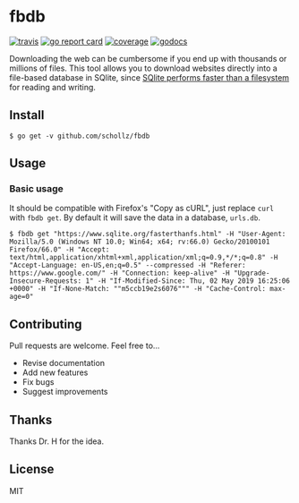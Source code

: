 # fbdb

[![travis](https://travis-ci.org/schollz/fbdb.svg?branch=master)](https://travis-ci.org/schollz/fbdb) 
[![go report card](https://goreportcard.com/badge/github.com/schollz/fbdb)](https://goreportcard.com/report/github.com/schollz/fbdb) 
[![coverage](https://img.shields.io/badge/coverage-84%25-brightgreen.svg)](https://gocover.io/github.com/schollz/fbdb)
[![godocs](https://godoc.org/github.com/schollz/fbdb?status.svg)](https://godoc.org/github.com/schollz/fbdb) 

Downloading the web can be cumbersome if you end up with thousands or millions of files. This tool allows you to download websites directly into a file-based database in SQlite, since [SQlite performs faster than a filesystem](https://www.sqlite.org/fasterthanfs.html) for reading and writing.


## Install

```
$ go get -v github.com/schollz/fbdb
```


## Usage 

### Basic usage

It should be compatible with Firefox's "Copy as cURL", just replace `curl` with `fbdb get`. By default it will save the data in a database, `urls.db`.

```
$ fbdb get "https://www.sqlite.org/fasterthanfs.html" -H "User-Agent: Mozilla/5.0 (Windows NT 10.0; Win64; x64; rv:66.0) Gecko/20100101 Firefox/66.0" -H "Accept: text/html,application/xhtml+xml,application/xml;q=0.9,*/*;q=0.8" -H "Accept-Language: en-US,en;q=0.5" --compressed -H "Referer: https://www.google.com/" -H "Connection: keep-alive" -H "Upgrade-Insecure-Requests: 1" -H "If-Modified-Since: Thu, 02 May 2019 16:25:06 +0000" -H "If-None-Match: ""m5ccb19e2s6076""" -H "Cache-Control: max-age=0"
```


## Contributing

Pull requests are welcome. Feel free to...

- Revise documentation
- Add new features
- Fix bugs
- Suggest improvements

## Thanks

Thanks Dr. H for the idea.

## License

MIT
